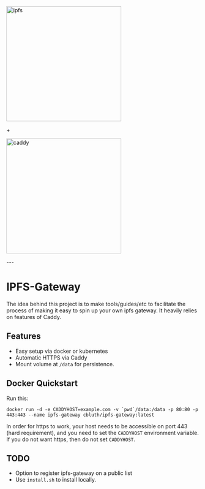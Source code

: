 <p align=center>
<p>
<img alt="ipfs" src="https://ipfs.io/ipfs/QmVk7srrwahXLNmcDYvyUEJptyoxpndnRa57YJ11L4jV26/ipfs.go.png" width="300" />
</p>
<p>
+
</p>
<p>
<img alt="caddy" src="https://cloud.githubusercontent.com/assets/1128849/25305033/12916fce-2731-11e7-86ec-580d4d31cb16.png" width="300" />
</p>
</p>
---

# IPFS-Gateway

The idea behind this project is to make tools/guides/etc to facilitate the process of making it easy to spin up your own ipfs gateway. It heavily relies on features of Caddy.


## Features

- Easy setup via docker or kubernetes
- Automatic HTTPS via Caddy
- Mount volume at `/data` for persistence.

## Docker Quickstart

Run this:

```docker run -d -e CADDYHOST=example.com -v `pwd`/data:/data -p 80:80 -p 443:443 --name ipfs-gateway cbluth/ipfs-gateway:latest```

In order for https to work, your host needs to be accessible on port 443 (hard requirement), and you need to set the `CADDYHOST` environment variable. If you do not want https, then do not set `CADDYHOST`.



## TODO

- Option to register ipfs-gateway on a public list
- Use `install.sh` to install locally.



